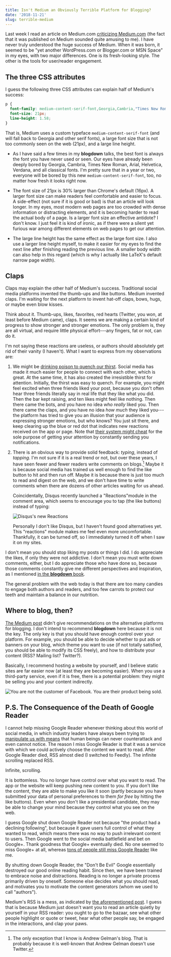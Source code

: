 ```yaml
---
title: Isn't Medium an Obviously Terrible Platform for Blogging?
date: '2018-11-21'
slug: terrible-medium
---
```


Last week I read an article on Medium.com [criticizing Medium.com](https://medium.com/@nikitonsky/medium-is-a-poor-choice-for-blogging-bb0048d19133) (the fact that it was published on Medium sounded quite amusing to me). I have never truly understood the huge success of Medium. When it was born, it seemed to be "yet another WordPress.com or Blogger.com or MSN Space" in my eyes, with two major differences. One is its fresh-looking style. The other is the tools for user/reader engagement.

## The three CSS attributes

I guess the following three CSS attributes can explain half of Medium's success:

```css
p {
  font-family: medium-content-serif-font,Georgia,Cambria,"Times New Roman",Times,serif;
  font-size: 21px;
  line-height: 1.58;
}
```

That is, Medium uses a custom typeface `medium-content-serif-font` (and will fall back to Georgia and other serif fonts), a large font size that is not too commonly seen on the web (21px), and a large line height.

- As I have said a few times in my **blogdown** talks, the best font is always the font you have never used or seen. Our eyes have already been deeply bored by Georgia, Cambria, Times New Roman, Arial, Helvetica, Verdana, and all classical fonts. I'm pretty sure that in a year or two, everyone will be bored by this new `medium-content-serif-font`, too, no matter how fresh it looks right now.

- The font size of 21px is 30% larger than Chrome's default (16px). A larger font size can make readers feel comfortable and easier to focus. A side-effect (not sure if it is good or bad) is that an article will look longer. In my eyes, most modern web pages are too crowded with dense information or distracting elements, and it is becoming harder to read the actual body of a page. Is a larger font size an effective antidote? I don't know. I just feel it is kind of ironic, as if there were a silent yet furious war among different elements on web pages to get our attention.

- The large line height has the same effect as the large font size. I also use a larger line height myself, to make it easier for my eyes to find the next line after finishing reading the previous line. A smaller body width can also help in this regard (which is why I actually like LaTeX's default narrow page width).

## Claps

Claps may explain the other half of Medium's success. Traditional social media platforms invented the thumb-ups and like buttons. Medium invented claps. I'm waiting for the next platform to invent hat-off claps, bows, hugs, or maybe even blow kisses.

Think about it. Thumb-ups, likes, favorites, red hearts (Twitter, you won, at least before Medium came), claps. It seems we are making a certain kind of progress to show stronger and stronger emotions. The only problem is, they are all virtual, and require little physical effort---any fingers, fat or not, can do it.

I'm not saying these reactions are useless, or authors should absolutely get rid of their vanity (I haven't). What I want to express from my observations are:

1. We might be [drinking poison to quench our thirst](https://en.wikipedia.org/wiki/Zhenniao). Social media has made it much easier for people to connect with each other, which is great. At the same time, it has also created the irresistible thirst for attention. Initially, the thirst was easy to quench. For example, you might feel excited when three friends liked your post, because you don't often hear three friends literally say in real life that they like what you did. Then the bar kept raising, and ten likes might feel like nothing. Then there came the bots, and you have no idea _who really_ liked you. Then there came the claps, and you have no idea _how much_ they liked you---the platform has tried to give you an illusion that your audience is expressing stronger emotions, but who knows? You just sit there, and keep clearing up the blue or red dot that indicates new reactions received on the app or page. Note that [their system might cheat](https://twitter.com/revodavid/status/1070118237478772737) for the sole purpose of getting your attention by constantly sending you notifications.

1. There is an obvious way to provide solid feedback: _typing_, instead of _tapping_. I'm not sure if it is a real trend or not, but over these years, I have seen fewer and fewer readers write comments on blogs.[^1] Maybe it is because social media has trained us well enough to find the like button to hit and then run off. Maybe it is because there is just too much to read and digest on the web, and we don't have time to write comments when there are dozens of other articles waiting for us ahead.

    Coincidentally, Disqus recently launched a "Reactions"module in the comment area, which seems to encourage you to tap (the like buttons) instead of typing:

    ![Disqus's new Reactions](https://user-images.githubusercontent.com/163582/49538527-46687f80-f891-11e8-9733-4fe4dfb1d5a2.png#border)

    Personally I don't like Disqus, but I haven't found good alternatives yet. This "reactions" module makes me feel even more uncomfortable. Thankfully, it can be turned off, so I immediately turned it off when I saw it on my sites.

I don't mean you should stop liking my posts or things I did. I do appreciate the likes, if only they were not addictive. I don't mean you must write down comments, either, but I do appreciate those who have done so, because those comments constantly give me different perspectives and inspiration, as I mentioned [in the **blogdown** book](https://bookdown.org/yihui/blogdown/personal-experience.html).

The general problem with the web today is that there are too many candies to engage both authors and readers, and too few carrots to protect our teeth and maintain a balance in our nutrition.

## Where to blog, then?

[The Medium post](https://medium.com/@nikitonsky/medium-is-a-poor-choice-for-blogging-bb0048d19133) didn't give recommendations on the alternative platforms for blogging. I don't intend to recommend **blogdown** here because it is not the key. The only key is that you should have enough control over your platform. For example, you should be able to decide whether to put ads or banners on your blog, which theme you want to use (if not totally satisfied, you should be able to modify its CSS freely), and how to distribute your content (RSS? Mailing list? Twitter?).

Basically, I recommend hosting a website by yourself, and I believe static sites are far easier now (at least they are becoming easier). When you use a third-party service, even if it is free, there is a potential problem: they might be selling you and your content indirectly.

![You are not the customer of Facebook. You are their product being sold.](https://db.yihui.org/images/facebook.jpg)

## P.S. The Consequence of the Death of Google Reader

I cannot help missing Google Reader whenever thinking about this world of social media, in which industry leaders have always been trying to [manipulate us with means](https://techcrunch.com/2017/09/08/meet-the-tech-company-that-wants-to-make-you-even-more-addicted-to-your-phone/) that human beings can never counterattack and even cannot notice. The reason I miss Google Reader is that it was a service with which we could actively choose the content we want to read. After Google Reader died, RSS almost died (I switched to Feedly). The infinite scrolling replaced RSS.

Infinite, scrolling.

It is bottomless. You no longer have control over what you want to read. The app or the website will keep pushing new content to you. If you don't like the content, they are able to make you like it soon (partly because you have submitted your data of personal preferences to them _for free_ by hitting the like buttons). Even when you don't like a presidential candidate, they may be able to change your mind because they control what you see on the web.

I guess Google shut down Google Reader not because "the product had a declining following", but because it gave users full control of what they wanted to read, which means there was no way to push irrelevant content to users. Then Google went to the social media battlefield and bet on Google+. Thank goodness that Google+ eventually died. No one seemed to miss Google+ at all, whereas [tons of people still miss Google Reader](https://gcemetery.co) like me.

By shutting down Google Reader, the "Don't Be Evil" Google essentially destroyed our good online reading habit. Since then, we have been trained to embrace noise and distractions. Reading is no longer a private process primarily driven by oneself. Someone else decides what you should read, and motivates you to motivate the content generators (whom we used to call "authors").

Medium's RSS is a mess, as indicated by [the aforementioned post](https://medium.com/@nikitonsky/medium-is-a-poor-choice-for-blogging-bb0048d19133). I guess that is because Medium just doesn't want you to read an article quietly by yourself in your RSS reader: you ought to go to the bazaar, see what other people highlight or quote or tweet, hear what other people say, be engaged in the interactions, and clap your paws.

[^1]: The only exception that I know is Andrew Gelman's blog. That is probably because it is well-known that Andrew Gelman doesn't use Twitter.
